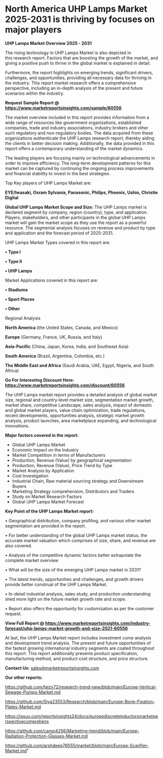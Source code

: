 # North America UHP Lamps Market 2025-2031 is thriving by focuses on major players

<Strong> UHP Lamps Market Overview 2025 - 2031</strong>

The rising technology in UHP Lamps Market is also depicted in this research report. Factors that are boosting the growth of the market, and giving a positive push to thrive in the global market is explained in detail.

Furthermore, the report highlights on emerging trends, significant drivers, challenges, and opportunities, providing all necessary data for thriving in the industry. This report market research offers a comprehensive perspective, including an in-depth analysis of the present and future scenarios within the industry.

<strong>Request Sample Report @ <a href=https://www.marketreportsinsights.com/sample/60556>https://www.marketreportsinsights.com/sample/60556</a></strong>

The market overview included in this report provides information from a wide range of resources like government organizations, established companies, trade and industry associations, industry brokers and other such regulatory and non-regulatory bodies. The data acquired from these organizations authenticate the UHP Lamps research report, thereby aiding the clients in better decision making. Additionally, the data provided in this report offers a contemporary understanding of the market dynamics.

The leading players are focusing mainly on technological advancements in order to improve efficiency. The long-term development patterns for this market can be captured by continuing the ongoing process improvements and financial stability to invest in the best strategies.

Top Key players of UHP Lamps Market are:

<strong>EYE/Iwasaki, Osram Sylvania, Panasonic, Philips, Phoenix, Ushio, Christie Digital</strong>

<strong><b>Global UHP Lamps Market Scope and Size:</b></strong>
The UHP Lamps market is declared segment by company, region (country), type, and application. Players, stakeholders, and other participants in the global UHP Lamps market will gain the market scope as they use the report as a powerful resource. The segmental analysis focuses on revenue and product by type and application and the forecast period of 2025-2031.

UHP Lamps Market Types covered in this report are:

<strong>• Type I

• Type II

• UHP Lamps</strong>

Market Applications covered in this report are:

<strong>• Stadiums

• Sport Places

• Other</strong> 

Regional Analysis

<strong>North America</strong> (the United States, Canada, and Mexico)

<strong>Europe</strong> (Germany, France, UK, Russia, and Italy)

<strong>Asia-Pacific</strong> (China, Japan, Korea, India, and Southeast Asia)

<strong>South America</strong> (Brazil, Argentina, Colombia, etc.)

<strong>The Middle East and Africa</strong> (Saudi Arabia, UAE, Egypt, Nigeria, and South Africa)

<strong>Go For Interesting Discount Here: <a href=https://www.marketreportsinsights.com/discount/60556>https://www.marketreportsinsights.com/discount/60556</a></strong>

The UHP Lamps market report provides a detailed analysis of global market size, regional and country-level market size, segmentation market growth, market share, competitive Landscape, sales analysis, impact of domestic and global market players, value chain optimization, trade regulations, recent developments, opportunities analysis, strategic market growth analysis, product launches, area marketplace expanding, and technological innovations.

<strong><b>Major factors covered in the report:</b></strong>
<ul>
  <li>Global UHP Lamps Market </li>
  <li>Economic Impact on the Industry</li>
  <li>Market Competition in terms of Manufacturers</li>
  <li>Production, Revenue (Value) by geographical segmentation</li>
  <li>Production, Revenue (Value), Price Trend by Type</li>
  <li>Market Analysis by Application</li>
  <li>Cost Investigation</li>
  <li>Industrial Chain, Raw material sourcing strategy and Downstream Buyers</li>
  <li>Marketing Strategy comprehension, Distributors and Traders</li>
  <li>Study on Market Research Factors</li>
  <li>Global UHP Lamps Market Forecast</li>
</ul>

<strong><b>Key Point of the UHP Lamps Market report:</b></strong>

• Geographical distribution, company profiling, and various other market segmentation are provided in the report.

• For better understanding of the global UHP Lamps market status, the accurate market valuation which comprises of size, share, and revenue are also covered.

• Analysis of the competitive dynamic factors better extrapolate the complete market overview

• What will be the size of the emerging UHP Lamps market in 2031?

• The latest trends, opportunities and challenges, and growth drivers provide better construal of the UHP Lamps Market.

• In-detail industrial analysis, sales study, and production understanding shed more light on the future market growth rate and scope.

• Report also offers the opportunity for customization as per the customer request.

<strong><b>View Full Report @ <a href=https://www.marketreportsinsights.com/industry-forecast/uhp-lamps-market-growth-and-size-2021-60556>https://www.marketreportsinsights.com/industry-forecast/uhp-lamps-market-growth-and-size-2021-60556</a></b></strong>


At last, the UHP Lamps Market report includes investment come analysis and development trend analysis. The present and future opportunities of the fastest growing international industry segments are coated throughout this report. This report additionally presents product specification, manufacturing method, and product cost structure, and price structure.

<strong>Contact Us:</strong>
sales@marketreportsinsights.com

<strong>Our other reports:</strong>

<a href=https://github.com/faizy72/research-trend-new/blob/main/Europe-Vertical-Sewage-Pumps-Market.md>https://github.com/faizy72/research-trend-new/blob/main/Europe-Vertical-Sewage-Pumps-Market.md</a>

<a href=https://github.com/Siya23553/Research/blob/main/Europe-Bone-Fixation-Plates-Market.md>https://github.com/Siya23553/Research/blob/main/Europe-Bone-Fixation-Plates-Market.md</a>

<a href=https://issuu.com/reportsinsights24/docs/europediscreteinductorsmarketperspectivecomprehens>https://issuu.com/reportsinsights24/docs/europediscreteinductorsmarketperspectivecomprehens</a>

<a href=https://github.com/cargo4256/Marketing-trend/blob/main/Europe-Radiation-Protection-Glasses-Market.md>https://github.com/cargo4256/Marketing-trend/blob/main/Europe-Radiation-Protection-Glasses-Market.md</a>

<a href=https://github.com/arshdeep76555/market/blob/main/Europe-Scarifier-Market.md>https://github.com/arshdeep76555/market/blob/main/Europe-Scarifier-Market.md</a>"
